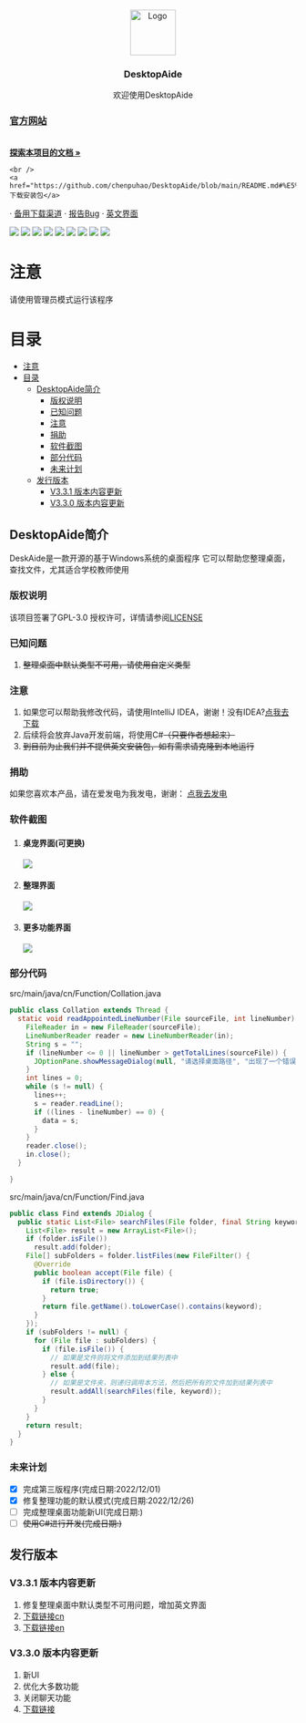 

<br />

<p align="center">
  <a href="https://github.com/chenpuhao/DesktopAide">
    <img src="icon/DesktopAide.png" alt="Logo" width="80" height="80">
  </a>

<h3 align="center">DesktopAide</h3>
  <p align="center">
   欢迎使用DesktopAide
    <br />
    <a href="https://www.desktopaide.run.place/"><h3><strong>官方网站</strong></h3></a>
  <br />
    <a href="README.md"><strong>探索本项目的文档 »</strong></a>
    <br />

    <br />
    <a href="https://github.com/chenpuhao/DesktopAide/blob/main/README.md#%E5%8F%91%E8%A1%8C%E7%89%88%E6%9C%AC">下载安装包</a>
  ·
    <a href="https://316myk-my.sharepoint.com/:f:/g/personal/chenpuhao_316myk_onmicrosoft_com/EgdXuj60H3BOoW3XWsFDTIYBIVsx5P7EUSQzpooeZKkXLQ?e=TaAflH">备用下载渠道</a>
    ·
    <a href="mailto:chenpuhao1229@163.com?subject=报告Bug">报告Bug</a>
    ·
    <a href="README-en.md">英文界面</a>
  </p>

![](https://img.shields.io/github/license/chenpuhao/desktopaide)
![](https://img.shields.io/github/languages/count/chenpuhao/DesktopAide)
![](https://img.shields.io/github/languages/top/chenpuhao/desktopaide)
![](https://img.shields.io/github/languages/code-size/chenpuhao/desktopaide)
![](https://img.shields.io/github/downloads/chenpuhao/desktopaide/total)
![](https://img.shields.io/github/stars/chenpuhao/desktopaide)
![](https://img.shields.io/github/watchers/chenpuhao/desktopaide)
![](https://img.shields.io/github/last-commit/chenpuhao/desktopaide)
![](https://img.shields.io/github/release-date/chenpuhao/desktopaide)

注意
===
请使用管理员模式运行该程序

目录
 ===
<!-- TOC -->
* [注意](#注意)
* [目录](#目录)
  * [DesktopAide简介](#desktopaide简介)
    * [版权说明](#版权说明)
    * [已知问题](#已知问题)
    * [注意](#注意-1)
    * [捐助](#捐助)
    * [软件截图](#软件截图)
    * [部分代码](#部分代码)
    * [未来计划](#未来计划)
  * [发行版本](#发行版本)
    * [V3.3.1 版本内容更新](#v331-版本内容更新)
    * [V3.3.0 版本内容更新](#v330-版本内容更新)
<!-- TOC -->


## DesktopAide简介
DeskAide是一款开源的基于Windows系统的桌面程序
它可以帮助您整理桌面，查找文件，尤其适合学校教师使用

### 版权说明
该项目签署了GPL-3.0 授权许可，详情请参阅[LICENSE](LICENSE)
### 已知问题
1. ~~整理桌面中默认类型不可用，请使用自定义类型~~
### 注意
1. 如果您可以帮助我修改代码，请使用IntelliJ IDEA，谢谢！没有IDEA?[点我去下载](https://www.jetbrains.com/zh-cn/idea/download/)
2. 后续将会放弃Java开发前端，将使用C#~~（只要作者想起来）~~
3. ~~到目前为止我们并不提供英文安装包，如有需求请克隆到本地运行~~

### 捐助
如果您喜欢本产品，请在爱发电为我发电，谢谢：
[点我去发电](https://afdian.net/a/desktopaide)


### 软件截图
1. #### 桌宠界面(可更换)
    ![](icon/Body.png)
2. #### 整理界面
    ![](icon/readme/collation.png)
3. #### 更多功能界面
    ![](icon/readme/more.png)
### 部分代码
src/main/java/cn/Function/Collation.java
```java
public class Collation extends Thread {
  static void readAppointedLineNumber(File sourceFile, int lineNumber) {
    FileReader in = new FileReader(sourceFile);
    LineNumberReader reader = new LineNumberReader(in);
    String s = "";
    if (lineNumber <= 0 || lineNumber > getTotalLines(sourceFile)) {
      JOptionPane.showMessageDialog(null, "请选择桌面路径", "出现了一个错误", JOptionPane.ERROR_MESSAGE);
    }
    int lines = 0;
    while (s != null) {
      lines++;
      s = reader.readLine();
      if ((lines - lineNumber) == 0) {
        data = s;
      }
    }
    reader.close();
    in.close();
  }

}
```
src/main/java/cn/Function/Find.java
```java
public class Find extends JDialog {
  public static List<File> searchFiles(File folder, final String keyword) {
    List<File> result = new ArrayList<File>();
    if (folder.isFile())
      result.add(folder);
    File[] subFolders = folder.listFiles(new FileFilter() {
      @Override
      public boolean accept(File file) {
        if (file.isDirectory()) {
          return true;
        }
        return file.getName().toLowerCase().contains(keyword);
      }
    });
    if (subFolders != null) {
      for (File file : subFolders) {
        if (file.isFile()) {
          // 如果是文件则将文件添加到结果列表中
          result.add(file);
        } else {
          // 如果是文件夹，则递归调用本方法，然后把所有的文件加到结果列表中
          result.addAll(searchFiles(file, keyword));
        }
      }
    }
    return result;
  }
}

```
### 未来计划
- [x] 完成第三版程序(完成日期:2022/12/01)
- [x] 修复整理功能的默认模式(完成日期:2022/12/26)
- [ ] 完成整理桌面功能新UI(完成日期:) 
- [ ] ~~使用C#进行开发(完成日期:)~~

## 发行版本

### V3.3.1 版本内容更新
1. 修复整理桌面中默认类型不可用问题，增加英文界面
2. [下载链接cn](https://github.com/chenpuhao/DesktopAide/releases/download/V3.3.1/DesktopAide-withjre-3.3.1-cn-setup.exe)
3. [下载链接en](https://github.com/chenpuhao/DesktopAide/releases/download/V3.3.1/DesktopAide-withjre-3.3.1-en-setup.exe)

### V3.3.0 版本内容更新
1. 新UI
2. 优化大多数功能
3. 关闭聊天功能
4. [下载链接](https://github.com/chenpuhao/DesktopAide/releases/download/DesktopAide/DesktopAide-withjre-3.3-setup.exe)

